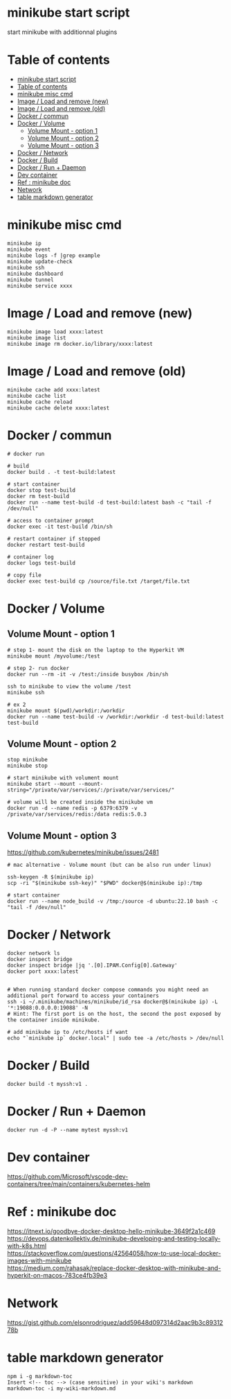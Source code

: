 # minikube start script

start minikube with additionnal plugins

# Table of contents

<!-- toc -->

- [minikube start script](#minikube-start-script)
- [Table of contents](#table-of-contents)
- [minikube misc cmd](#minikube-misc-cmd)
- [Image / Load and remove (new)](#image--load-and-remove-new)
- [Image / Load and remove (old)](#image--load-and-remove-old)
- [Docker / commun](#docker--commun)
- [Docker / Volume](#docker--volume)
  - [Volume Mount - option 1](#volume-mount---option-1)
  - [Volume Mount - option 2](#volume-mount---option-2)
  - [Volume Mount - option 3](#volume-mount---option-3)
- [Docker / Network](#docker--network)
- [Docker / Build](#docker--build)
- [Docker / Run + Daemon](#docker--run--daemon)
- [Dev container](#dev-container)
- [Ref : minikube doc](#ref--minikube-doc)
- [Network](#network)
- [table markdown generator](#table-markdown-generator)

<!-- tocstop -->

# minikube misc cmd

```
minikube ip
minikube event
minikube logs -f |grep example
minikube update-check
minikube ssh
minikube dashboard
minikube tunnel
minikube service xxxx
```

# Image / Load and remove (new)
```
minikube image load xxxx:latest
minikube image list
minikube image rm docker.io/library/xxxx:latest
```

# Image / Load and remove (old)
```
minikube cache add xxxx:latest
minikube cache list
minikube cache reload
minikube cache delete xxxx:latest
```


# Docker / commun

```
# docker run

# build
docker build . -t test-build:latest

# start container
docker stop test-build
docker rm test-build
docker run --name test-build -d test-build:latest bash -c "tail -f /dev/null"

# access to container prompt
docker exec -it test-build /bin/sh

# restart container if stopped
docker restart test-build

# container log
docker logs test-build

# copy file
docker exec test-build cp /source/file.txt /target/file.txt
```

# Docker / Volume
## Volume Mount - option 1

```
# step 1- mount the disk on the laptop to the Hyperkit VM
minikube mount /myvolume:/test

# step 2- run docker
docker run --rm -it -v /test:/inside busybox /bin/sh

ssh to minikube to view the volume /test
minikube ssh

# ex 2
minikube mount $(pwd)/workdir:/workdir
docker run --name test-build -v /workdir:/workdir -d test-build:latest test-build
```
## Volume Mount - option 2
```
stop minikube
minikube stop

# start minikube with volument mount
minikube start --mount --mount-string="/private/var/services/:/private/var/services/"

# volume will be created inside the minikube vm
docker run -d --name redis -p 6379:6379 -v /private/var/services/redis:/data redis:5.0.3
```

## Volume Mount - option 3
<https://github.com/kubernetes/minikube/issues/2481><br>
```
# mac alternative - Volume mount (but can be also run under linux)

ssh-keygen -R $(minikube ip)
scp -ri "$(minikube ssh-key)" "$PWD" docker@$(minikube ip):/tmp

# start container
docker run --name node_build -v /tmp:/source -d ubuntu:22.10 bash -c "tail -f /dev/null"
```

# Docker / Network
```
docker network ls
docker inspect bridge
docker inspect bridge |jq '.[0].IPAM.Config[0].Gateway'
docker port xxxx:latest


# When running standard docker compose commands you might need an additional port forward to access your containers
ssh -i ~/.minikube/machines/minikube/id_rsa docker@$(minikube ip) -L '*:19088:0.0.0.0:19088' -N
# Hint: The first port is on the host, the second the post exposed by the container inside minikube.

# add minikube ip to /etc/hosts if want
echo "`minikube ip` docker.local" | sudo tee -a /etc/hosts > /dev/null
```

# Docker / Build
```
docker build -t myssh:v1 .
```

#  Docker / Run + Daemon
```
docker run -d -P --name mytest myssh:v1
```

# Dev container

https://github.com/Microsoft/vscode-dev-containers/tree/main/containers/kubernetes-helm


# Ref : minikube doc

<https://itnext.io/goodbye-docker-desktop-hello-minikube-3649f2a1c469><br>
<https://devops.datenkollektiv.de/minikube-developing-and-testing-locally-with-k8s.html><br>
<https://stackoverflow.com/questions/42564058/how-to-use-local-docker-images-with-minikube><br>
<https://medium.com/rahasak/replace-docker-desktop-with-minikube-and-hyperkit-on-macos-783ce4fb39e3><br>

# Network
<https://gist.github.com/elsonrodriguez/add59648d097314d2aac9b3c8931278b>


# table markdown generator
```
npm i -g markdown-toc
Insert <!-- toc --> (case sensitive) in your wiki's markdown
markdown-toc -i my-wiki-markdown.md
```